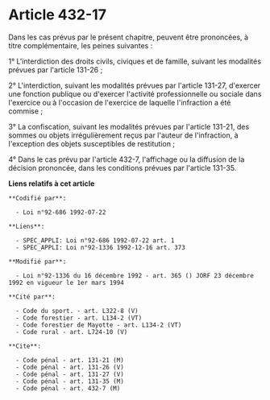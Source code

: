 # Article 432-17

Dans les cas prévus par le présent chapitre, peuvent être prononcées, à titre complémentaire, les peines suivantes :

1° L'interdiction des droits civils, civiques et de famille, suivant les modalités prévues par l'article 131-26 ;

2° L'interdiction, suivant les modalités prévues par l'article 131-27, d'exercer une fonction publique ou d'exercer
l'activité professionnelle ou sociale dans l'exercice ou à l'occasion de l'exercice de laquelle l'infraction a été commise ;

3° La confiscation, suivant les modalités prévues par l'article 131-21, des sommes ou objets irrégulièrement reçus par
l'auteur de l'infraction, à l'exception des objets susceptibles de restitution ;

4° Dans le cas prévu par l'article 432-7, l'affichage ou la diffusion de la décision prononcée, dans les conditions prévues
par l'article 131-35.

**Liens relatifs à cet article**

	**Codifié par**:

	  - Loi n°92-686 1992-07-22

	**Liens**:

	  - SPEC_APPLI: Loi n°92-686 1992-07-22 art. 1
	  - SPEC_APPLI: Loi n°92-1336 1992-12-16 art. 373

	**Modifié par**:

	  - Loi n°92-1336 du 16 décembre 1992 - art. 365 () JORF 23 décembre 1992 en vigueur le 1er mars 1994

	**Cité par**:

	  - Code du sport. - art. L322-8 (V)
	  - Code forestier - art. L134-2 (VT)
	  - Code forestier de Mayotte - art. L134-2 (VT)
	  - Code rural - art. L724-10 (V)

	**Cite**:

	  - Code pénal - art. 131-21 (M)
	  - Code pénal - art. 131-26 (V)
	  - Code pénal - art. 131-27 (V)
	  - Code pénal - art. 131-35 (M)
	  - Code pénal - art. 432-7 (M)
